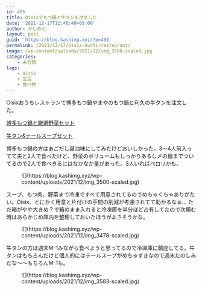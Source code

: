 ```yaml
---
id: 405
title: Oisixでもつ鍋と牛タンを注文した
date: '2021-12-17T11:46:40+09:00'
author: かしめぐ
layout: post
guid: 'https://blog.kashimg.xyz/?p=405'
permalink: /2021/12/17/oisix-ouchi-restaurant/
image: /wp-content/uploads/2021/12/img_3500-scaled.jpg
categories:
    - 未分類
tags:
    - Oisix
    - 生活
    - 食べ物
---
```


Oisixおうちレストランで博多もつ鍋やまやのもつ鍋と利久の牛タンを注文した。

[博多もつ鍋と厳選野菜セット](https://www.oisix.com/shop.gift2--Wsc1-yamaya-motsunabe-yasai__html.htm)

[牛タン&amp;テールスープセット](https://www.oisix.com/shop.gift2--Wsc1-rikyu-gyutan__html.htm)

博多もつ鍋の方はあごだし醤油味にしてみたけどおいしかった。3〜4人前入ってて夫と2人で食べたけど、野菜のボリュームもしっかりあるし〆の麺までついてるので2人で食べきるにはなかなか量があった。3人いればペロリかも。

<figure class="wp-block-image size-large">![](https://blog.kashimg.xyz/wp-content/uploads/2021/12/img_3500-scaled.jpg)</figure>スープ、もつ肉、野菜まで冷凍ですべて用意されてるのでめちゃくちゃありがたい。Oisix、とにかく用意と片付けの手間の削減が考慮されてて助かるなぁ… ただ箱がやや大きめ？で箱のまま入れると冷凍庫を半分ほど占有してたので次頼む時はあらかじめ庫内を整理しておいたほうがよさそうかな。

<figure class="wp-block-image size-large">![](https://blog.kashimg.xyz/wp-content/uploads/2021/12/img_3478-scaled.jpg)</figure>牛タンの方は週末M-1みながら食べようと思ってるので冷凍庫に鎮座してる。牛タンはもちろんだけど個人的にはテールスープがめちゃすきなので週末たのしみだな〜〜もちろんM-1も。

<figure class="wp-block-image size-large">![](https://blog.kashimg.xyz/wp-content/uploads/2021/12/img_3583-scaled.jpg)</figure>